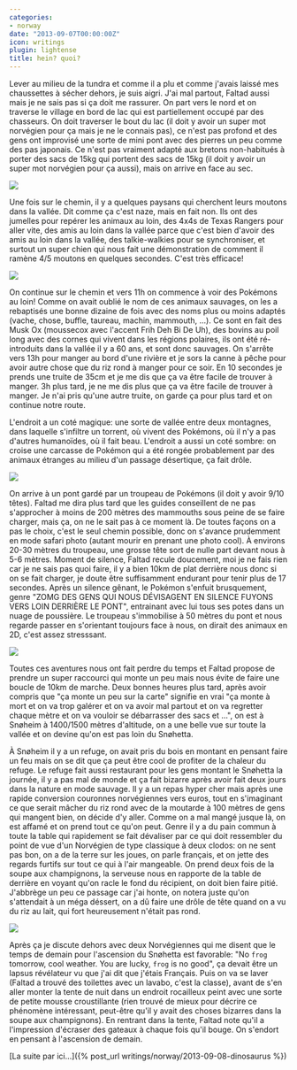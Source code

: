 ```yaml
---
categories:
- norway
date: "2013-09-07T00:00:00Z"
icon: writings
plugin: lightense
title: hein? quoi?
---
```


Lever au milieu de la tundra et comme il a plu et comme j'avais laissé
mes chaussettes à sécher dehors, je suis aigri. J'ai mal partout,
Faltad aussi mais je ne sais pas si ça doit me rassurer. On part vers
le nord et on traverse le village en bord de lac qui est partiellement
occupé par des chasseurs. On doit traverser le bout du lac (il doit y
avoir un super mot norvégien pour ça mais je ne le connais pas), ce
n'est pas profond et des gens ont improvisé une sorte de mini pont
avec des pierres un peu comme des pas japonais. Ce n'est pas vraiment
adapté aux bretons non-habitués à porter des sacs de 15kg qui portent
des sacs de 15kg (il doit y avoir un super mot norvégien pour ça
aussi), mais on arrive en face au sec.

<img src="/public/img/norway/jour2-vallee.jpg" data-action="zoom" />

Une fois sur le chemin, il y a quelques paysans qui cherchent leurs
moutons dans la vallée. Dit comme ça c'est naze, mais en fait non.
Ils ont des jumelles pour repérer les animaux au loin, des 4x4s de
Texas Rangers pour aller vite, des amis au loin dans la vallée parce
que c'est bien d'avoir des amis au loin dans la vallée, des
talkie-walkies pour se synchroniser, et surtout un super chien qui
nous fait une démonstration de comment il ramène 4/5 moutons en
quelques secondes. C'est très efficace!

<img src="/public/img/norway/jour2-torrent.jpg" data-action="zoom" />

On continue sur le chemin et vers 11h on commence à voir des Pokémons
au loin! Comme on avait oublié le nom de ces animaux sauvages, on les
a rebaptisés une bonne dizaine de fois avec des noms plus ou moins
adaptés (vache, chose, buffle, taureau, machin, mammouth, ...). Ce
sont en fait des Musk Ox (moussecox avec l'accent Frih Deh Bi De Uh), des
bovins au poil long avec des cornes qui vivent dans les régions
polaires, ils ont été ré-introduits dans la vallée il y a 60 ans, et
sont donc sauvages. On s'arrête vers 13h pour manger au bord d'une
rivière et je sors la canne à pêche pour avoir autre chose que du riz
rond à manger pour ce soir. En 10 secondes je prends une truite de
35cm et je me dis que ça va être facile de trouver à manger. 3h plus
tard, je ne me dis plus que ça va être facile de trouver à manger. Je
n'ai pris qu'une autre truite, on garde ça pour plus tard et on
continue notre route.

L'endroit a un coté magique: une sorte de vallée entre deux montagnes,
dans laquelle s'infiltre un torrent, où vivent des Pokémons, où il n'y
a pas d'autres humanoïdes, où il fait beau. L'endroit a aussi un coté
sombre: on croise une carcasse de Pokémon qui a été rongée
probablement par des animaux étranges au milieu d'un passage
désertique, ça fait drôle.

<img src="/public/img/norway/jour2-carcasse.jpg" data-action="zoom" />

On arrive à un pont gardé par un troupeau de Pokémons (il doit y avoir
9/10 têtes). Faltad me dira plus tard que les guides conseillent de ne
pas s'approcher à moins de 200 mètres des mammouths sous peine de se
faire charger, mais ça, on ne le sait pas à ce moment là. De toutes
façons on a pas le choix, c'est le seul chemin possible, donc on
s'avance prudemment en mode safari photo (autant mourir en prenant une
photo cool). À environs 20-30 mètres du troupeau, une grosse tête sort
de nulle part devant nous à 5-6 mètres. Moment de silence, Faltad
recule doucement, moi je ne fais rien car je ne sais pas quoi faire,
il y a bien 10km de plat derrière nous donc si on se fait charger, je
doute être suffisamment endurant pour tenir plus de 17 secondes. Après
un silence gênant, le Pokémon s'enfuit brusquement, genre "ZOMG DES
GENS QUI NOUS DÉVISAGENT EN SILENCE FUYONS VERS LOIN DERRIÈRE LE
PONT", entrainant avec lui tous ses potes dans un nuage de
poussière. Le troupeau s'immobilise à 50 mètres du pont et nous
regarde passer en s'orientant toujours face à nous, on dirait des
animaux en 2D, c'est assez stresssant.

<img src="/public/img/norway/jour2-pokemon.jpg" data-action="zoom" />

Toutes ces aventures nous ont fait perdre du temps et Faltad propose
de prendre un super raccourci qui monte un peu mais nous évite de
faire une boucle de 10km de marche. Deux bonnes heures plus tard,
après avoir compris que "ça monte un peu sur la carte" signifie en
vrai "ça monte à mort et on va trop galérer et on va avoir mal partout
et on va regretter chaque mètre et on va vouloir se débarrasser des
sacs et ...", on est à Snøheim à 1400/1500 mètres d'altitude, on a une
belle vue sur toute la vallée et on devine qu'on est pas loin du
Snøhetta.

À Snøheim il y a un refuge, on avait pris du bois en montant en
pensant faire un feu mais on se dit que ça peut être cool de profiter
de la chaleur du refuge. Le refuge fait aussi restaurant pour les gens
montant le Snøhetta la journée, il y a pas mal de monde et ça fait
bizarre après avoir fait deux jours dans la nature en mode sauvage. Il
y a un repas hyper cher mais après une rapide conversion couronnes
norvégiennes vers euros, tout en s'imaginant ce que serait mâcher du
riz rond avec de la moutarde à 100 mètres de gens qui mangent bien, on
décide d'y aller.  Comme on a mal mangé jusque là, on est affamé et on
prend tout ce qu'on peut. Genre il y a du pain commun à toute la table
qui rapidement se fait dévaliser par ce qui doit ressembler du point
de vue d'un Norvégien de type classique à deux clodos: on ne sent pas
bon, on a de la terre sur les joues, on parle français, et on jette
des regards furtifs sur tout ce qui à l'air mangeable. On prend deux
fois de la soupe aux champignons, la serveuse nous en rapporte de la
table de derrière en voyant qu'on racle le fond du récipient, on doit
bien faire pitié. J'abbrège un peu ce passage car j'ai honte, on
notera juste qu'on s'attendait à un méga déssert, on a dû faire une
drôle de tête quand on a vu du riz au lait, qui fort heureusement
n'était pas rond.

<img src="/public/img/norway/jour2-montagne.jpg" data-action="zoom" />

Après ça je discute dehors avec deux Norvégiennes qui me disent que le
temps de demain pour l'ascension du Snøhetta est favorable: "No `frog`
tomorrow, cool weather. You are lucky, `frog` is no good", ça devait
être un lapsus révélateur vu que j'ai dit que j'étais Français.  Puis
on va se laver (Faltad a trouvé des toilettes avec un lavabo, c'est la
classe), avant de s'en aller monter la tente de nuit dans un endroit
rocailleux peint avec une sorte de petite mousse croustillante (rien
trouvé de mieux pour décrire ce phénomène intéressant, peut-être qu'il
y avait des choses bizarres dans la soupe aux champignons). En
rentrant dans la tente, Faltad note qu'il a l'impression d'écraser des
gateaux à chaque fois qu'il bouge. On s'endort en pensant à
l'ascension de demain.

[La suite par ici...]({% post_url writings/norway/2013-09-08-dinosaurus %})

